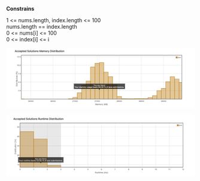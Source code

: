 <p><b>Constrains</b></p>
<p>1 <= nums.length, index.length <= 100<br/>
nums.length == index.length<br/>
0 <= nums[i] <= 100<br/>
0 <= index[i] <= i</p>
<p align="center">
    <img src="Memory.png "/>
</p>
<p align="center">
    <img src="Runtime.jpg"/>
</p>